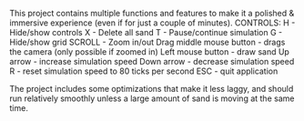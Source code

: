 This project contains multiple functions and features to make it a polished & immersive experience (even if for just a couple of minutes).
CONTROLS:
H - Hide/show controls
X - Delete all sand
T - Pause/continue simulation
G - Hide/show grid
SCROLL - Zoom in/out
Drag middle mouse button - drags the camera (only possible if zoomed in)
Left mouse button - draw sand
Up arrow - increase simulation speed
Down arrow - decrease simulation speed
R - reset simulation speed to 80 ticks per second
ESC - quit application

The project includes some optimizations that make it less laggy, and should run relatively smoothly unless a large amount of sand is moving at the same time.
